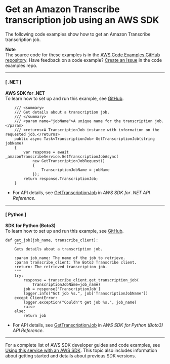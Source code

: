 # Get an Amazon Transcribe transcription job using an AWS SDK<a name="example_transcribe_GetTranscriptionJob_section"></a>

The following code examples show how to get an Amazon Transcribe transcription job\.

**Note**  
The source code for these examples is in the [AWS Code Examples GitHub repository](https://github.com/awsdocs/aws-doc-sdk-examples)\. Have feedback on a code example? [Create an Issue](https://github.com/awsdocs/aws-doc-sdk-examples/issues/new/choose) in the code examples repo\. 

------
#### [ \.NET ]

**AWS SDK for \.NET**  
 To learn how to set up and run this example, see [GitHub](https://github.com/awsdocs/aws-doc-sdk-examples/tree/main/dotnetv3/Transcribe#code-examples)\. 
  

```
    /// <summary>
    /// Get details about a transcription job.
    /// </summary>
    /// <param name="jobName">A unique name for the transcription job.</param>
    /// <returns>A TranscriptionJob instance with information on the requested job.</returns>
    public async Task<TranscriptionJob> GetTranscriptionJob(string jobName)
    {
        var response = await _amazonTranscribeService.GetTranscriptionJobAsync(
            new GetTranscriptionJobRequest()
            {
                TranscriptionJobName = jobName
            });
        return response.TranscriptionJob;
    }
```
+  For API details, see [GetTranscriptionJob](https://docs.aws.amazon.com/goto/DotNetSDKV3/transcribe-2017-10-26/GetTranscriptionJob) in *AWS SDK for \.NET API Reference*\. 

------
#### [ Python ]

**SDK for Python \(Boto3\)**  
 To learn how to set up and run this example, see [GitHub](https://github.com/awsdocs/aws-doc-sdk-examples/tree/main/python/example_code/transcribe#code-examples)\. 
  

```
def get_job(job_name, transcribe_client):
    """
    Gets details about a transcription job.

    :param job_name: The name of the job to retrieve.
    :param transcribe_client: The Boto3 Transcribe client.
    :return: The retrieved transcription job.
    """
    try:
        response = transcribe_client.get_transcription_job(
            TranscriptionJobName=job_name)
        job = response['TranscriptionJob']
        logger.info("Got job %s.", job['TranscriptionJobName'])
    except ClientError:
        logger.exception("Couldn't get job %s.", job_name)
        raise
    else:
        return job
```
+  For API details, see [GetTranscriptionJob](https://docs.aws.amazon.com/goto/boto3/transcribe-2017-10-26/GetTranscriptionJob) in *AWS SDK for Python \(Boto3\) API Reference*\. 

------

For a complete list of AWS SDK developer guides and code examples, see [Using this service with an AWS SDK](getting-started-sdk.md#sdk-general-information-section)\. This topic also includes information about getting started and details about previous SDK versions\.